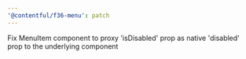```yaml
---
'@contentful/f36-menu': patch
---
```


Fix MenuItem component to proxy 'isDisabled' prop as native 'disabled' prop to the underlying component
